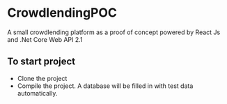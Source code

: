 # CrowdlendingPOC
A small crowdlending platform as a proof of concept powered by React Js and .Net Core Web API 2.1

## To start project
* Clone the project
* Compile the project. A database will be filled in with test data automatically.
